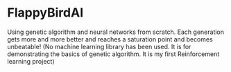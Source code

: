 # FlappyBirdAI
Using genetic algorithm and neural networks from scratch.
Each generation gets more and more better and reaches a saturation point and becomes unbeatable!
(No machine learning library has been used. It is for demonstrating the basics of genetic algorithm. It is my first Reinforcement learning project)
